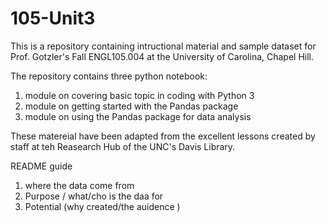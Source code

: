 # 105-Unit3

This is a repository containing intructional material and sample dataset for Prof. Gotzler's Fall ENGL105.004 at the University of Carolina, Chapel Hill.

The repository contains three python notebook:
1. module on covering basic topic in coding with Python 3
2. module on getting started with the Pandas package
3. module on using the Pandas package for data analysis 

These matereial have been adapted from the excellent lessons created by staff at teh Reasearch Hub of the UNC's Davis Library.

README guide 
1. where the data come from 
2. Purpose / what/cho is the daa for
3. Potential (why created/the auidence )

